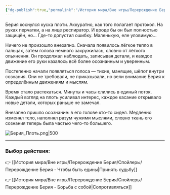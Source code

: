 ```yaml
---
{"dg-publish":true,"permalink":"/История мира/Вне игры/Перерождение Берия/Спойлеры/Перерождение Берия - Они явились/","noteIcon":"","created":"2025-10-22T10:32:26.316+03:00","updated":"2025-10-22T15:04:08.459+03:00"}
---
```



Берия коснулся куска плоти. Аккуратно, как того полагает протокол. На руках перчатки, а на лице респиратор. И вроде бы он был полностью защищён, но... Где-то допустил ошибку. Маленькую, еле уловимую...

Ничего не произошло внезапно. Сначала появилось лёгкое тепло в пальцах, затем голова немного закружилась, словно от лёгкого опьянения. Он продолжал наблюдать, записывая детали, и каждое движение его руки казалось всё более осознанным и уверенным.  

Постепенно начали появляться голоса — тихие, манящие, шёпот внутри сознания. Они не требовали, не приказывали, но вели внимание Берия к определённым движениям и мыслям.  

Время стало растекаться. Минуты и часы слились в единый поток. Каждый взгляд на плоть усиливал интерес, каждое касание открывало новые детали, которых раньше не замечал.  

Внезапно пришло осознание: в его голове кто-то сидел. Медленно изменял тело, наполнял разум чужими мыслями, словно ткань его сознания теперь была частью чего-то большего.  

![Берия_Плоть.png|500](/img/user/system/img/NPC/%D0%AE%D0%B6%D0%BD%D1%8B%D0%B5%20%D0%B7%D0%B5%D0%BC%D0%BB%D0%B8/%D0%9D%D0%B8%D0%BB/%D0%91%D0%B5%D1%80%D0%B8%D1%8F_%D0%9F%D0%BB%D0%BE%D1%82%D1%8C.png)

---

### Выбор действия:

👉 [[История мира/Вне игры/Перерождение Берия/Спойлеры/Перерождение Берия - Чтобы быть едины\|Принять судьбу]]  

👉 [[История мира/Вне игры/Перерождение Берия/Спойлеры/Перерождение Берия - Борьба с собой\|Сопротивляться]]
